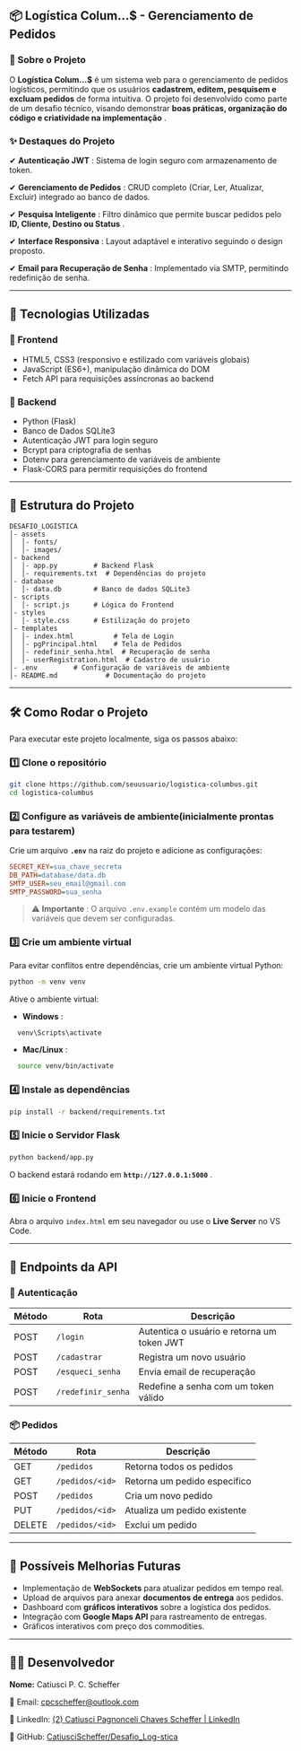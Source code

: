 ## **📦 Logística Colum...$ - Gerenciamento de Pedidos**

### **📌 Sobre o Projeto**

O **Logística Colum...$** é um sistema web para o gerenciamento de pedidos logísticos, permitindo que os usuários **cadastrem, editem, pesquisem e excluam pedidos** de forma intuitiva. O projeto foi desenvolvido como parte de um desafio técnico, visando demonstrar **boas práticas, organização do código e criatividade na implementação** .

### **✨ Destaques do Projeto**

✔ **Autenticação JWT** : Sistema de login seguro com armazenamento de token.

✔ **Gerenciamento de Pedidos** : CRUD completo (Criar, Ler, Atualizar, Excluir) integrado ao banco de dados.

✔ **Pesquisa Inteligente** : Filtro dinâmico que permite buscar pedidos pelo **ID, Cliente, Destino ou Status** .

✔ **Interface Responsiva** : Layout adaptável e interativo seguindo o design proposto.

✔ **Email para Recuperação de Senha** : Implementado via SMTP, permitindo redefinição de senha.

---

## **🚀 Tecnologias Utilizadas**

### **📌 Frontend**

- HTML5, CSS3 (responsivo e estilizado com variáveis globais)
- JavaScript (ES6+), manipulação dinâmica do DOM
- Fetch API para requisições assíncronas ao backend

### **📌 Backend**

- Python (Flask)
- Banco de Dados SQLite3
- Autenticação JWT para login seguro
- Bcrypt para criptografia de senhas
- Dotenv para gerenciamento de variáveis de ambiente
- Flask-CORS para permitir requisições do frontend

---

## **📂 Estrutura do Projeto**

```
DESAFIO_LOGÍSTICA
│- assets
│  │- fonts/
│  │- images/
│- backend
│  │- app.py         # Backend Flask
│  │- requirements.txt  # Dependências do projeto
│- database
│  │- data.db        # Banco de dados SQLite3
│- scripts
│  │- script.js      # Lógica do Frontend
│- styles
│  │- style.css      # Estilização do projeto
│- templates
│  │- index.html          # Tela de Login
│  │- pgPrincipal.html    # Tela de Pedidos
│  │- redefinir_senha.html  # Recuperação de senha
│  │- userRegistration.html  # Cadastro de usuário
│- .env         # Configuração de variáveis de ambiente
│- README.md            # Documentação do projeto
```

---

## **🛠️ Como Rodar o Projeto**

Para executar este projeto localmente, siga os passos abaixo:

### **1️⃣ Clone o repositório**

```sh
git clone https://github.com/seuusuario/logistica-columbus.git
cd logistica-columbus
```

### **2️⃣ Configure as variáveis de ambiente(inicialmente prontas para testarem)**

Crie um arquivo **`.env`** na raiz do projeto e adicione as configurações:

```ini
SECRET_KEY=sua_chave_secreta
DB_PATH=database/data.db
SMTP_USER=seu_email@gmail.com
SMTP_PASSWORD=sua_senha
```

> ⚠️ **Importante** : O arquivo `.env.example` contém um modelo das variáveis que devem ser configuradas.

### **3️⃣ Crie um ambiente virtual**

Para evitar conflitos entre dependências, crie um ambiente virtual Python:

```sh
python -m venv venv
```

Ative o ambiente virtual:

- **Windows** :

```sh
  venv\Scripts\activate
```

- **Mac/Linux** :

```sh
  source venv/bin/activate
```

### **4️⃣ Instale as dependências**

```sh
pip install -r backend/requirements.txt
```

### **5️⃣ Inicie o Servidor Flask**

```sh
python backend/app.py
```

O backend estará rodando em **`http://127.0.0.1:5000`** .

### **6️⃣ Inicie o Frontend**

Abra o arquivo `index.html` em seu navegador ou use o **Live Server** no VS Code.

---

## **📌 Endpoints da API**

### **🔑 Autenticação**

| Método | Rota               | Descrição                                  |
| ------ | ------------------ | ------------------------------------------ |
| POST   | `/login`           | Autentica o usuário e retorna um token JWT |
| POST   | `/cadastrar`       | Registra um novo usuário                   |
| POST   | `/esqueci_senha`   | Envia email de recuperação                 |
| POST   | `/redefinir_senha` | Redefine a senha com um token válido       |

### **📦 Pedidos**

| Método | Rota            | Descrição                    |
| ------ | --------------- | ---------------------------- |
| GET    | `/pedidos`      | Retorna todos os pedidos     |
| GET    | `/pedidos/<id>` | Retorna um pedido específico |
| POST   | `/pedidos`      | Cria um novo pedido          |
| PUT    | `/pedidos/<id>` | Atualiza um pedido existente |
| DELETE | `/pedidos/<id>` | Exclui um pedido             |

---

## **📌 Possíveis Melhorias Futuras**

- Implementação de **WebSockets** para atualizar pedidos em tempo real.
- Upload de arquivos para anexar **documentos de entrega** aos pedidos.
- Dashboard com **gráficos interativos** sobre a logística dos pedidos.
- Integração com **Google Maps API** para rastreamento de entregas.
- Gráficos interativos com preço dos commodities.

---

## **👨‍💻 Desenvolvedor**

**Nome:** Catiusci P. C. Scheffer

📧 Email: cpcscheffer@outlook.com

🔗 LinkedIn: [(2) Catiusci Pagnonceli Chaves Scheffer | LinkedIn](https://www.linkedin.com/in/catiuscipagnonceli-cienciasdacomputacao/)

🔗 GitHub: [CatiusciScheffer/Desafio_Log-stica](https://github.com/CatiusciScheffer/Desafio_Log-stica)
